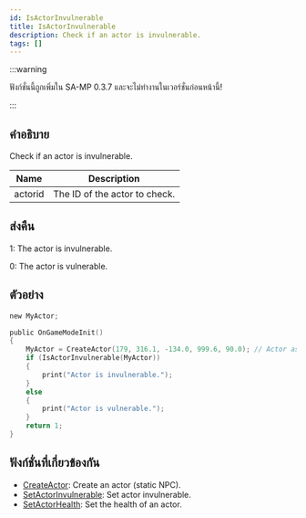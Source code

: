 ```yaml
---
id: IsActorInvulnerable
title: IsActorInvulnerable
description: Check if an actor is invulnerable.
tags: []
---
```


:::warning

ฟังก์ชั่นนี้ถูกเพิ่มใน SA-MP 0.3.7 และจะไม่ทำงานในเวอร์ชั่นก่อนหน้านี้!

:::

## คำอธิบาย

Check if an actor is invulnerable.

| Name    | Description                   |
| ------- | ----------------------------- |
| actorid | The ID of the actor to check. |

## ส่งคืน

1: The actor is invulnerable.

0: The actor is vulnerable.

## ตัวอย่าง

```c
new MyActor;

public OnGameModeInit()
{
    MyActor = CreateActor(179, 316.1, -134.0, 999.6, 90.0); // Actor as a salesperson in Ammunation.
    if (IsActorInvulnerable(MyActor))
    {
        print("Actor is invulnerable.");
    }
    else
    {
        print("Actor is vulnerable.");
    }
    return 1;
}
```

## ฟังก์ชั่นที่เกี่ยวข้องกัน

- [CreateActor](../../scripting/functions/CreateActor.md): Create an actor (static NPC).
- [SetActorInvulnerable](../../scripting/functions/SetActorInvulnerable.md): Set actor invulnerable.
- [SetActorHealth](../../scripting/functions/SetActorHealth.md): Set the health of an actor.
